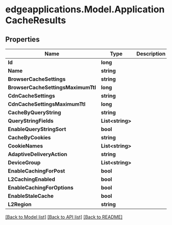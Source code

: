 # edgeapplications.Model.ApplicationCacheResults

## Properties

Name | Type | Description | Notes
------------ | ------------- | ------------- | -------------
**Id** | **long** |  | 
**Name** | **string** |  | 
**BrowserCacheSettings** | **string** |  | 
**BrowserCacheSettingsMaximumTtl** | **long** |  | 
**CdnCacheSettings** | **string** |  | 
**CdnCacheSettingsMaximumTtl** | **long** |  | 
**CacheByQueryString** | **string** |  | 
**QueryStringFields** | **List&lt;string&gt;** |  | 
**EnableQueryStringSort** | **bool** |  | 
**CacheByCookies** | **string** |  | 
**CookieNames** | **List&lt;string&gt;** |  | 
**AdaptiveDeliveryAction** | **string** |  | 
**DeviceGroup** | **List&lt;string&gt;** |  | 
**EnableCachingForPost** | **bool** |  | 
**L2CachingEnabled** | **bool** |  | 
**EnableCachingForOptions** | **bool** |  | 
**EnableStaleCache** | **bool** |  | 
**L2Region** | **string** |  | 

[[Back to Model list]](../README.md#documentation-for-models) [[Back to API list]](../README.md#documentation-for-api-endpoints) [[Back to README]](../README.md)

